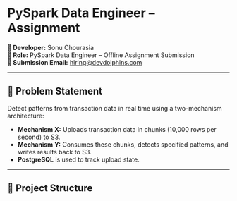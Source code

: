 # PySpark Data Engineer – Assignment

**👤 Developer:** Sonu Chourasia  
**📝 Role:** PySpark Data Engineer – Offline Assignment Submission  
**📧 Submission Email:** hiring@devdolphins.com  

---

## 🧩 Problem Statement

Detect patterns from transaction data in real time using a two-mechanism architecture:

- **Mechanism X:** Uploads transaction data in chunks (10,000 rows per second) to S3.
- **Mechanism Y:** Consumes these chunks, detects specified patterns, and writes results back to S3.
- **PostgreSQL** is used to track upload state.

---

## 📁 Project Structure

